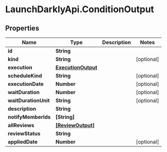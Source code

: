 # LaunchDarklyApi.ConditionOutput

## Properties

Name | Type | Description | Notes
------------ | ------------- | ------------- | -------------
**id** | **String** |  | 
**kind** | **String** |  | [optional] 
**execution** | [**ExecutionOutput**](ExecutionOutput.md) |  | 
**scheduleKind** | **String** |  | [optional] 
**executionDate** | **Number** |  | [optional] 
**waitDuration** | **Number** |  | [optional] 
**waitDurationUnit** | **String** |  | [optional] 
**description** | **String** |  | 
**notifyMemberIds** | **[String]** |  | 
**allReviews** | [**[ReviewOutput]**](ReviewOutput.md) |  | 
**reviewStatus** | **String** |  | 
**appliedDate** | **Number** |  | [optional] 


